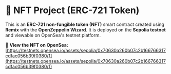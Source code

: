 # 🎨 NFT Project (ERC-721 Token)

This is an **ERC-721 non-fungible token (NFT)** smart contract created using **Remix** with the **OpenZeppelin Wizard**. It is deployed on the **Sepolia testnet** and viewable on OpenSea's testnet platform.

🔗 **View the NFT on OpenSea:**  
[https://testnets.opensea.io/assets/sepolia/0x70630a260b07c2b166766317cdfac056b39f0380/1](https://testnets.opensea.io/assets/sepolia/0x70630a260b07c2b166766317cdfac056b39f0380/1)
```
